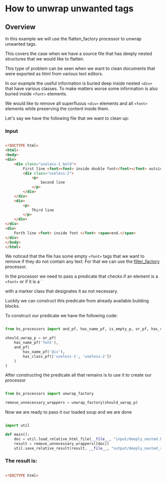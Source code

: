 # How to unwrap unwanted tags

## Overview
In this example we will use the flatten_factory processor to unwrap unwanted tags.

This covers the case when we have a source file that has deeply nested structures that we would like to flatten.

This type of problem can be seen when we want to clean documents that were exported as html from various text editors.

In our example the useful information is buried deep inside nested `<div>` that have various classes.
To make matters worse some information is also buried inside `<font>` elements.

We would like to remove all superfluous `<div>` elements and all `<font>` elements while preserving the content
inside them.

Let's say we have the following file that we want to clean up:

### Input

```html

<!DOCTYPE html>
<html>
<body>
<div>
    <div class="useless-1 bold">
        First line <font><font> inside double font</font></font> outside font.
        <div class="useless-2">
            <p>
                Second line
            </p>
        </div>
    </div>
    <div>
        <p>
            Third line
        </p>
    </div>
</div>
<div>
    Forth line <font> inside font </font> <span>end.</span>
</div>
</body>
</html>

```

We noticed that the file has some empty `<font>` tags that we want to remove if they do not contain any
text. For that we can use the
[filter_factory](bs-processors/bs_processors/generic_processors.html#bs_processors.generic_processors.unwrap_factory)
processor.

In the processor we need to pass a predicate that checks if an element is a `<font>` or if it is a `<div> with a
marker class that designates it as not necessary.

Luckily we can construct this predicate from already available building blocks.

To construct our predicate we have the following code:

```python

from bs_processors import and_pf, has_name_pf, is_empty_p, or_pf, has_class_pf

should_uwrap_p = or_pf(
    has_name_pf('font'),
    and_pf(
        has_name_pf('div'),
        has_class_pf(['useless-1', 'useless-2'])
    )
)

```

After constructing the predicate all that remains is to use it to create our processor


```python

from bs_processors import unwrap_factory

remove_unnecessary_wrappers = unwrap_factory(should_uwrap_p)

```

Now we are ready to pass it our loaded soup and we are done


```python

import util

def main():
    doc = util.load_relative_html_file(__file__, "input/deeply_nested.html")
    result = remove_unnecessary_wrappers([doc])
    util.save_relative_result(result, __file__, "output/deeply_nested_result.html")

```

### The result is:

```html

<!DOCTYPE html>


```

